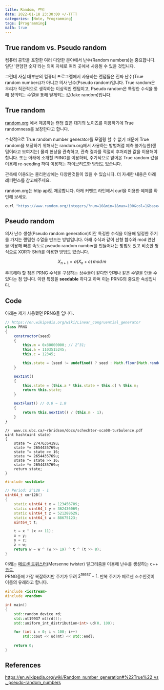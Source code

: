 ```yaml
---
title: Random, 랜덤
date: 2022-01-18 23:30:00 +/-TTTT
categories: [Note, Programming]
tags: [Programming]  
math: true
---
```


## True random vs. Pseudo random

컴퓨터 공학을 포함한 여러 다양한 분야에서 난수(Random numbers)는 중요합니다. 일단 '랜덤한 숫자'라는 의미 자체로 여러 곳에서 사용될 수 있을 것입니다.  

그런데 사실 대부분의 컴퓨터 프로그램에서 사용하는 랜덤들은 진짜 난수(True random numbers)가 아니고 의사 난수(Pseudo random)입니다. True random은 우리가 직관적으로 생각하는 이상적인 랜덤이고, Pseudo random은 특정한 수식을 통해 정의되는 수열을 통해 얻게되는 값(fake random)입니다.

## True random

[random.org](www.random.org) 에서 제공하는 랜덤 값은 대기의 노이즈를 이용하기에 True randomness를 보장한다고 합니다.  

수학적으로 True random number generator를 모델링 할 수 없기 때문에 True random을 보장하기 위해서는 random.org에서 사용하는 방법처럼 예측 불가능한(랜덤이라고 보여지는) 물리 현상을 관측하고, 관측 결과를 적절히 후처리한 값을 이용해야 합니다. 또는 아래에 소개할 PRNG를 이용하되, 주기적으로 얻어온 True random 값을 이용해 re-seeding 하여 이용하는 하이브리드한 방법도 있습니다.  

관측에 이용되는 물리현상에는 다양한것들이 있을 수 있습니다. 더 자세한 내용은 아래 레퍼런스를 참고해주세요.  

random.org는 http api도 제공합니다. 아래 커맨드 라인에서 curl을 이용한 예제를 확인해 보세요.  

```bash
curl "https://www.random.org/integers/?num=10&min=1&max=100&col=1&base=10&format=plain&rnd=new"
```

## Pseudo random

의사 난수 생성(Pseudo random generation)이란 특정한 수식을 이용해 일정한 주기를 가지는 랜덤한 수열을 만드는 방법입니다. 아래 수식과 같이 선형 함수와 mod 연산을 이용해 빠른 속도로 pseudo random number를 만들어내는 방법도 있고 비슷한 형식으로 XOR과 Shift를 이용한 방법도 있습니다.

$$ X_{n+1} = a(X_n + c)\,mod\,m $$  

주목해야 할 점은 PRNG 수식을 구성하는 상수들이 같다면 언제나 같은 수열을 만들 수 있다는 점 입니다. 이런 특징을 __seedable__ 하다고 하며 이는 PRNG의 중요한 속성입니다.  

## Code

아래는 제가 사용했던 PRNG들 입니다.

```javascript
// https://en.wikipedia.org/wiki/Linear_congruential_generator 
class PRNG 
{
    constructor(seed)
    {
        this.m = 0x80000000; // 2^31;
        this.a = 1103515245;
        this.c = 12345;

        this.state = (seed != undefined) ? seed : Math.floor(Math.random() * (this.m - 1));
    }

    nextInt()
    {
        this.state = (this.a * this.state + this.c) % this.m;
        return this.state;
    }

    nextFloat() // 0.0 ~ 1.0
    {
        return this.nextInt() / (this.m - 1);
    }
}
```

```hlsl
//  www.cs.ubc.ca/~rbridson/docs/schechter-sca08-turbulence.pdf
uint hash(uint state)
{
	state ^= 2747636419u;
	state *= 2654435769u;
	state ^= state >> 16;
	state *= 2654435769u;
	state ^= state >> 16;
	state *= 2654435769u;
	return state;
}
```

```c++
#include <cstdint>

// Period: 2^128 - 1
uint64_t xor128()
{
    static uint64_t x = 123456789;
    static uint64_t y = 362436069;
    static uint64_t z = 521288629;
    static uint64_t w = 88675123;
    uint64_t t;

    t = x ^ (x << 11);
    x = y;
    y = z;
    z = w;
    return w = w ^ (w >> 19) ^ t ^ (t >> 8);
}
```

아래는 [메르센 트위스터](https://en.wikipedia.org/wiki/Mersenne_Twister)(Mersenne twister) 알고리즘을 이용해 난수를 생성하는 c++ 코드.  
PRNG중에 가장 복잡하지만 주기가 무려 $2^{19937} - 1$. 반복 주기가 메르센 소수인것이 이름의 유래라고 합니다.

```c++
#include <iostream>
#include <random>

int main()
{
    std::random_device rd;
    std::mt19937 mt(rd());
    std::uniform_int_distribution<int> ud(0, 100);

    for (int i = 0; i < 100; i++)
        std::cout << ud(mt) << std::endl;
    
    return 0;
}
```

## References

<https://en.wikipedia.org/wiki/Random_number_generation#%22True%22_vs._pseudo-random_numbers>